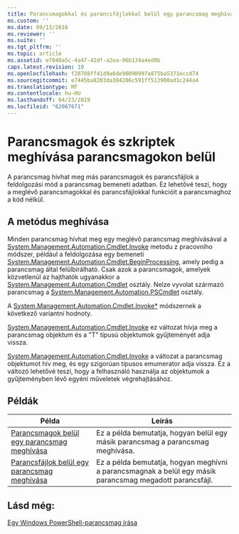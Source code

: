 ```yaml
---
title: Parancsmagokkal és parancsfájlokkal belül egy parancsmag meghívása |} A Microsoft Docs
ms.custom: ''
ms.date: 09/13/2016
ms.reviewer: ''
ms.suite: ''
ms.tgt_pltfrm: ''
ms.topic: article
ms.assetid: e7040a5c-4a47-42df-a2ea-96b134a4ed9b
caps.latest.revision: 10
ms.openlocfilehash: f20708ff41d9a6de90090997a875ba5371eccd74
ms.sourcegitcommit: e7445ba8203da304286c591ff513900ad1c244a4
ms.translationtype: MT
ms.contentlocale: hu-HU
ms.lasthandoff: 04/23/2019
ms.locfileid: "62067671"
---
```

# <a name="invoking-cmdlets-and-scripts-within-a-cmdlet"></a>Parancsmagok és szkriptek meghívása parancsmagokon belül

A parancsmag hívhat meg más parancsmagok és parancsfájlok a feldolgozási mód a parancsmag bemeneti adatban. Ez lehetővé teszi, hogy a meglévő parancsmagokkal és parancsfájlokkal funkcióit a parancsmaghoz a kód nélkül.

## <a name="the-invoke-method"></a>A metódus meghívása

Minden parancsmag hívhat meg egy meglévő parancsmag meghívásával a [System.Management.Automation.Cmdlet.Invoke](/dotnet/api/System.Management.Automation.Cmdlet.Invoke) metodu z pracovního módszer, például a feldolgozása egy bemeneti [ System.Management.Automation.Cmdlet.BeginProcessing](/dotnet/api/System.Management.Automation.Cmdlet.BeginProcessing), amely pedig a parancsmag által felülbírálható. Csak azok a parancsmagok, amelyek közvetlenül az hajthatók ugyanakkor a [System.Management.Automation.Cmdlet](/dotnet/api/System.Management.Automation.Cmdlet) osztály. Nelze vyvolat származó parancsmag a [System.Management.Automation.PSCmdlet](/dotnet/api/System.Management.Automation.PSCmdlet) osztály.

A [System.Management.Automation.Cmdlet.Invoke*](/dotnet/api/System.Management.Automation.Cmdlet.Invoke) módszernek a következő variantní hodnoty.

[System.Management.Automation.Cmdlet.Invoke](/dotnet/api/System.Management.Automation.Cmdlet.Invoke) ez változat hívja meg a parancsmag objektum és a "T" típusú objektumok gyűjteményét adja vissza.

[System.Management.Automation.Cmdlet.Invoke](/dotnet/api/System.Management.Automation.Cmdlet.Invoke) a változat a parancsmag objektumot hív meg, és egy szigorúan típusos emumerator adja vissza. Ez a változó lehetővé teszi, hogy a felhasználó használja az objektumok a gyűjteményben lévő egyéni műveletek végrehajtásához.

## <a name="examples"></a>Példák

|Példa|Leírás|
|-------------|-----------------|
|[Parancsmagok belül egy parancsmag meghívása](./how-to-invoke-a-cmdlet-from-within-a-cmdlet.md)|Ez a példa bemutatja, hogyan belül egy másik parancsmag a parancsmag meghívása.|
|[Parancsfájlok belül egy parancsmag meghívása](./how-to-invoke-scripts-within-a-cmdlet.md)|Ez a példa bemutatja, hogyan meghívni a parancsmagnak a belül egy másik parancsmag megadott parancsfájl.|

## <a name="see-also"></a>Lásd még:

[Egy Windows PowerShell-parancsmag írása](./writing-a-windows-powershell-cmdlet.md)
